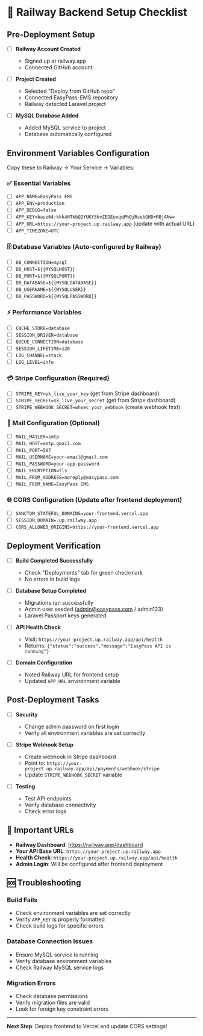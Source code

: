 # 🚀 Railway Backend Setup Checklist

## Pre-Deployment Setup

- [ ] **Railway Account Created**
  - Signed up at railway.app
  - Connected GitHub account

- [ ] **Project Created**
  - Selected "Deploy from GitHub repo"
  - Connected EasyPass-EMS repository
  - Railway detected Laravel project

- [ ] **MySQL Database Added**
  - Added MySQL service to project
  - Database automatically configured

## Environment Variables Configuration

Copy these to Railway → Your Service → Variables:

### ✅ Essential Variables
- [ ] `APP_NAME=EasyPass EMS`
- [ ] `APP_ENV=production`
- [ ] `APP_DEBUG=false`
- [ ] `APP_KEY=base64:kkk4HTkbQ2YUKY3kvZEOEuxqqPhQjRcebGHD+RBjANw=`
- [ ] `APP_URL=https://your-project.up.railway.app` (update with actual URL)
- [ ] `APP_TIMEZONE=UTC`

### 🗄️ Database Variables (Auto-configured by Railway)
- [ ] `DB_CONNECTION=mysql`
- [ ] `DB_HOST=${{MYSQLHOST}}`
- [ ] `DB_PORT=${{MYSQLPORT}}`
- [ ] `DB_DATABASE=${{MYSQLDATABASE}}`
- [ ] `DB_USERNAME=${{MYSQLUSER}}`
- [ ] `DB_PASSWORD=${{MYSQLPASSWORD}}`

### ⚡ Performance Variables
- [ ] `CACHE_STORE=database`
- [ ] `SESSION_DRIVER=database`
- [ ] `QUEUE_CONNECTION=database`
- [ ] `SESSION_LIFETIME=120`
- [ ] `LOG_CHANNEL=stack`
- [ ] `LOG_LEVEL=info`

### 💳 Stripe Configuration (Required)
- [ ] `STRIPE_KEY=pk_live_your_key` (get from Stripe dashboard)
- [ ] `STRIPE_SECRET=sk_live_your_secret` (get from Stripe dashboard)
- [ ] `STRIPE_WEBHOOK_SECRET=whsec_your_webhook` (create webhook first)

### 📧 Mail Configuration (Optional)
- [ ] `MAIL_MAILER=smtp`
- [ ] `MAIL_HOST=smtp.gmail.com`
- [ ] `MAIL_PORT=587`
- [ ] `MAIL_USERNAME=your-email@gmail.com`
- [ ] `MAIL_PASSWORD=your-app-password`
- [ ] `MAIL_ENCRYPTION=tls`
- [ ] `MAIL_FROM_ADDRESS=noreply@easypass.com`
- [ ] `MAIL_FROM_NAME=EasyPass EMS`

### 🌐 CORS Configuration (Update after frontend deployment)
- [ ] `SANCTUM_STATEFUL_DOMAINS=your-frontend.vercel.app`
- [ ] `SESSION_DOMAIN=.up.railway.app`
- [ ] `CORS_ALLOWED_ORIGINS=https://your-frontend.vercel.app`

## Deployment Verification

- [ ] **Build Completed Successfully**
  - Check "Deployments" tab for green checkmark
  - No errors in build logs

- [ ] **Database Setup Completed**
  - Migrations ran successfully
  - Admin user seeded (admin@easypass.com / admin123)
  - Laravel Passport keys generated

- [ ] **API Health Check**
  - Visit: `https://your-project.up.railway.app/api/health`
  - Returns: `{"status":"success","message":"EasyPass API is running"}`

- [ ] **Domain Configuration**
  - Noted Railway URL for frontend setup
  - Updated `APP_URL` environment variable

## Post-Deployment Tasks

- [ ] **Security**
  - Change admin password on first login
  - Verify all environment variables are set correctly

- [ ] **Stripe Webhook Setup**
  - Create webhook in Stripe dashboard
  - Point to: `https://your-project.up.railway.app/api/payments/webhook/stripe`
  - Update `STRIPE_WEBHOOK_SECRET` variable

- [ ] **Testing**
  - Test API endpoints
  - Verify database connectivity
  - Check error logs

## 🔗 Important URLs

- **Railway Dashboard**: https://railway.app/dashboard
- **Your API Base URL**: `https://your-project.up.railway.app`
- **Health Check**: `https://your-project.up.railway.app/api/health`
- **Admin Login**: Will be configured after frontend deployment

## 🆘 Troubleshooting

### Build Fails
- Check environment variables are set correctly
- Verify `APP_KEY` is properly formatted
- Check build logs for specific errors

### Database Connection Issues
- Ensure MySQL service is running
- Verify database environment variables
- Check Railway MySQL service logs

### Migration Errors
- Check database permissions
- Verify migration files are valid
- Look for foreign key constraint errors

---

**Next Step**: Deploy frontend to Vercel and update CORS settings!

